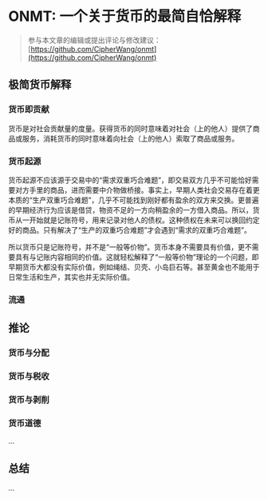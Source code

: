 # ONMT: 一个关于货币的最简自恰解释

> 参与本文章的编辑或提出评论与修改建议：[https://github.com/CipherWang/onmt](https://github.com/CipherWang/onmt)

## 极简货币解释

### 货币即贡献

货币是对社会贡献量的度量。获得货币的同时意味着对社会（上的他人）提供了商品或服务，消耗货币的同时意味着向社会（上的他人）索取了商品或服务。

### 货币起源

货币起源不应该源于交易中的“需求双重巧合难题”，即交易双方几乎不可能恰好需要对方手里的商品，进而需要中介物做桥接。事实上，早期人类社会交易存在着更本质的“生产双重巧合难题”，几乎不可能找到刚好都有盈余的双方来交换。更普遍的早期经济行为应该是借贷，物资不足的一方向稍盈余的一方借入商品。所以，货币从一开始就是记账符号，用来记录对他人的债权。这种债权在未来可以换回约定好的商品。只有解决了“生产的双重巧合难题”才会遇到“需求的双重巧合难题”。

所以货币只是记账符号，并不是“一般等价物”。货币本身不需要具有价值，更不需要具有与记账内容相同的价值。这就轻松解释了“一般等价物”理论的一个问题，即早期货币大都没有实际价值，例如绳结、贝壳、小岛巨石等。甚至黄金也不能用于日常生活和生产，其实也并无实际价值。

### 流通

## 推论

### 货币与分配

### 货币与税收

### 货币与剥削

### 货币道德

...

## 总结

...